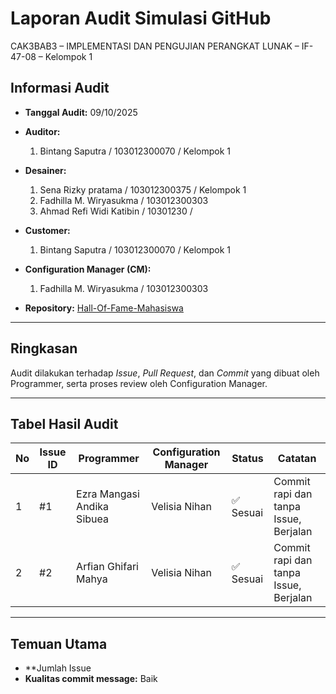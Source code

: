 # Laporan Audit Simulasi GitHub
CAK3BAB3 – IMPLEMENTASI DAN PENGUJIAN PERANGKAT LUNAK – IF-47-08 – Kelompok 1

## Informasi Audit
- **Tanggal Audit:** 09/10/2025  

- **Auditor:**  
  1. Bintang Saputra / 103012300070 / Kelompok 1  

- **Desainer:**  
  1. Sena Rizky pratama / 103012300375 / Kelompok 1  
  2. Fadhilla M. Wiryasukma / 103012300303 
  3. Ahmad Refi Widi Katibin / 10301230 / 

- **Customer:**  
  1. Bintang Saputra / 103012300070 / Kelompok 1

- **Configuration Manager (CM):**  
  1.  Fadhilla M. Wiryasukma / 103012300303 

- **Repository:** [Hall-Of-Fame-Mahasiswa](https://github.com/velinihan/Hall-Of-Fame-Mahasiswa)

---

## Ringkasan
Audit dilakukan terhadap *Issue*, *Pull Request*, dan *Commit* yang dibuat oleh Programmer, serta proses review oleh Configuration Manager.

---

## Tabel Hasil Audit

| No | Issue ID | Programmer | Configuration Manager | Status | Catatan |
|----|-----------|-------------|------------------------|---------|----------|
| 1  | #1        | Ezra Mangasi Andika Sibuea | Velisia Nihan | ✅ Sesuai | Commit rapi dan tanpa Issue, Berjalan |
| 2  | #2        | Arfian Ghifari Mahya | Velisia Nihan | ✅ Sesuai | Commit rapi dan tanpa Issue, Berjalan |


---

## Temuan Utama
- **Jumlah Issue 
- **Kualitas commit message:** Baik
